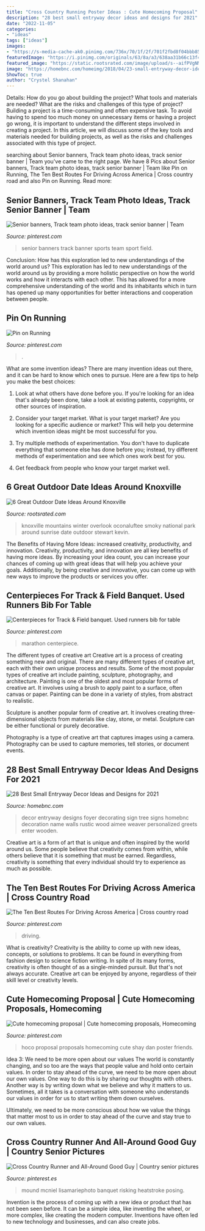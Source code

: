 ```yaml
---
title: "Cross Country Running Poster Ideas : Cute Homecoming Proposal"
description: "28 best small entryway decor ideas and designs for 2021"
date: "2022-11-05"
categories:
- "ideas"
tags: ["ideas"]
images:
- "https://s-media-cache-ak0.pinimg.com/736x/70/1f/2f/701f2fbd8f04bbb85b812bf0efad3130.jpg"
featuredImage: "https://i.pinimg.com/originals/63/8a/a3/638aa31b66c13f414dce3f29efb8135a.jpg"
featured_image: "https://static.rootsrated.com/image/upload/s--aifPVgNM--/t_rr_large_traditional/onwwpglwabigwpsly9th.jpg"
image: "https://homebnc.com/homeimg/2018/04/23-small-entryway-decor-ideas-homebnc.jpg"
ShowToc: true
author: "Crystel Shanahan"
---
```



Details: How do you go about building the project? What tools and materials are needed? What are the risks and challenges of this type of project?
Building a project is a time-consuming and often expensive task. To avoid having to spend too much money on unnecessary items or having a project go wrong, it is important to understand the different steps involved in creating a project. In this article, we will discuss some of the key tools and materials needed for building projects, as well as the risks and challenges associated with this type of project.

	

		
searching about Senior banners, Track team photo ideas, track senior banner | Team you've came to the right page. We have 8 Pics about Senior banners, Track team photo ideas, track senior banner | Team like Pin on Running, The Ten Best Routes For Driving Across America | Cross country road and also Pin on Running. Read more:
		
    
## Senior Banners, Track Team Photo Ideas, Track Senior Banner | Team

<img loading=lazy src="https://i.pinimg.com/736x/e1/5c/0a/e15c0a16484a2aeb881140af3f666a51.jpg" onerror="this.onerror=null;this.src='https://tse3.mm.bing.net/th?id=OIP._zr-dTBAFJM128W9bOS8UQHaJ3&amp;pid=15.1';" alt="Senior banners, Track team photo ideas, track senior banner | Team">

_Source: pinterest.com_

>senior banners track banner sports team sport field. 

	

Conclusion: How has this exploration led to new understandings of the world around us?
This exploration has led to new understandings of the world around us by providing a more holistic perspective on how the world works and how it interacts with each other. This has allowed for a more comprehensive understanding of the world and its inhabitants which in turn has opened up many opportunities for better interactions and cooperation between people.

    
## Pin On Running

<img loading=lazy src="https://i.pinimg.com/736x/26/4a/cc/264acca45f4538692270fd2f7f4337f3.jpg" onerror="this.onerror=null;this.src='https://tse3.mm.bing.net/th?id=OIP.sHeHt7YRGt7hDlpiC2MeGgHaHa&amp;pid=15.1';" alt="Pin on Running">

_Source: pinterest.com_

>. 

	

What are some invention ideas?
There are many invention ideas out there, and it can be hard to know which ones to pursue. Here are a few tips to help you make the best choices:
1. Look at what others have done before you. If you're looking for an idea that's already been done, take a look at existing patents, copyrights, or other sources of inspiration.

2. Consider your target market. What is your target market? Are you looking for a specific audience or market? This will help you determine which invention ideas might be most successful for you.

3. Try multiple methods of experimentation. You don't have to duplicate everything that someone else has done before you; instead, try different methods of experimentation and see which ones work best for you.

4. Get feedback from people who know your target market well.

    
## 6 Great Outdoor Date Ideas Around Knoxville

<img loading=lazy src="https://static.rootsrated.com/image/upload/s--aifPVgNM--/t_rr_large_traditional/onwwpglwabigwpsly9th.jpg" onerror="this.onerror=null;this.src='https://tse3.mm.bing.net/th?id=OIP.e1_giQO_Q292t9fp2XUwqwHaFj&amp;pid=15.1';" alt="6 Great Outdoor Date Ideas Around Knoxville">

_Source: rootsrated.com_

>knoxville mountains winter overlook oconaluftee smoky national park around sunrise date outdoor stewart kevin. 

	

The Benefits of Having More Ideas: increased creativity, productivity, and innovation.
Creativity, productivity, and innovation are all key benefits of having more ideas. By increasing your idea count, you can increase your chances of coming up with great ideas that will help you achieve your goals. Additionally, by being creative and innovative, you can come up with new ways to improve the products or services you offer.

    
## Centerpieces For Track &amp; Field Banquet. Used Runners Bib For Table

<img loading=lazy src="https://s-media-cache-ak0.pinimg.com/736x/70/1f/2f/701f2fbd8f04bbb85b812bf0efad3130.jpg" onerror="this.onerror=null;this.src='https://tse1.mm.bing.net/th?id=OIP.dO8KnXkLo4TYZIKt3EGFSgHaJ4&amp;pid=15.1';" alt="Centerpieces for Track &amp; Field banquet. Used runners bib for table">

_Source: pinterest.com_

>marathon centerpiece. 

	

The different types of creative art
Creative art is a process of creating something new and original. There are many different types of creative art, each with their own unique process and results. Some of the most popular types of creative art include painting, sculpture, photography, and architecture.
Painting is one of the oldest and most popular forms of creative art. It involves using a brush to apply paint to a surface, often canvas or paper. Painting can be done in a variety of styles, from abstract to realistic.

Sculpture is another popular form of creative art. It involves creating three-dimensional objects from materials like clay, stone, or metal. Sculpture can be either functional or purely decorative.

Photography is a type of creative art that captures images using a camera. Photography can be used to capture memories, tell stories, or document events.

    
## 28 Best Small Entryway Decor Ideas And Designs For 2021

<img loading=lazy src="https://homebnc.com/homeimg/2018/04/23-small-entryway-decor-ideas-homebnc.jpg" onerror="this.onerror=null;this.src='https://tse4.mm.bing.net/th?id=OIP.dqDpqrSLj_y6fJQ1oSd-sQHaKX&amp;pid=15.1';" alt="28 Best Small Entryway Decor Ideas and Designs for 2021">

_Source: homebnc.com_

>decor entryway designs foyer decorating sign tree signs homebnc decoration name walls rustic wood aimee weaver personalized greets enter wooden. 

	

Creative art is a form of art that is unique and often inspired by the world around us. Some people believe that creativity comes from within, while others believe that it is something that must be earned. Regardless, creativity is something that every individual should try to experience as much as possible.

    
## The Ten Best Routes For Driving Across America | Cross Country Road

<img loading=lazy src="https://i.pinimg.com/736x/7f/01/62/7f01620d54f750e595f01c3523780028.jpg" onerror="this.onerror=null;this.src='https://tse4.mm.bing.net/th?id=OIP.A4QAed58MsGLWAg_ZYxZngHaEE&amp;pid=15.1';" alt="The Ten Best Routes For Driving Across America | Cross country road">

_Source: pinterest.com_

>driving. 

	

What is creativity?
Creativity is the ability to come up with new ideas, concepts, or solutions to problems. It can be found in everything from fashion design to science fiction writing. In spite of its many forms, creativity is often thought of as a single-minded pursuit. But that's not always accurate. Creative art can be enjoyed by anyone, regardless of their skill level or creativity levels.

    
## Cute Homecoming Proposal | Cute Homecoming Proposals, Homecoming

<img loading=lazy src="https://i.pinimg.com/originals/63/8a/a3/638aa31b66c13f414dce3f29efb8135a.jpg" onerror="this.onerror=null;this.src='https://tse2.mm.bing.net/th?id=OIP.DrMFrcLCU7FkWBcD2CRWrQHaJ4&amp;pid=15.1';" alt="Cute homecoming proposal | Cute homecoming proposals, Homecoming">

_Source: pinterest.com_

>hoco proposal proposals homecoming cute shay dan poster friends. 

	

Idea 3: We need to be more open about our values
The world is constantly changing, and so too are the ways that people value and hold onto certain values. In order to stay ahead of the curve, we need to be more open about our own values.
One way to do this is by sharing our thoughts with others. Another way is by writing down what we believe and why it matters to us. Sometimes, all it takes is a conversation with someone who understands our values in order for us to start writing them down ourselves.

Ultimately, we need to be more conscious about how we value the things that matter most to us in order to stay ahead of the curve and stay true to our own values.

    
## Cross Country Runner And All-Around Good Guy | Country Senior Pictures

<img loading=lazy src="https://i.pinimg.com/originals/95/d6/98/95d6983c22912d715bf9c5a8e2dc1cc9.jpg" onerror="this.onerror=null;this.src='https://tse2.mm.bing.net/th?id=OIP.mJ4-a0HgeTDfFJNIZzbEsgHaLH&amp;pid=15.1';" alt="Cross Country Runner and All-Around Good Guy | Country senior pictures">

_Source: pinterest.es_

>mound mcniel lisamariephoto banquet risking heatstroke posing. 

	

Invention is the process of coming up with a new idea or product that has not been seen before. It can be a simple idea, like inventing the wheel, or more complex, like creating the modern computer. Inventions have often led to new technology and businesses, and can also create jobs.

